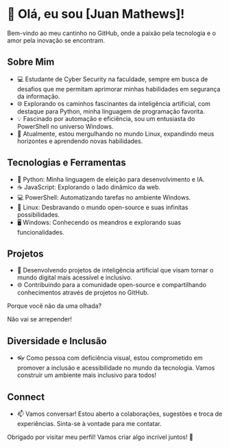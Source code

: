 # 👋 Olá, eu sou [Juan Mathews]!

Bem-vindo ao meu cantinho no GitHub, onde a paixão pela tecnologia e o amor pela inovação se encontram. 

## Sobre Mim
- ‍💻 Estudante de Cyber Security na faculdade, sempre em busca de desafios que me permitam aprimorar minhas habilidades em segurança da informação.
- 🌐 Explorando os caminhos fascinantes da inteligência artificial, com destaque para Python, minha linguagem de programação favorita.
- 💡 Fascinado por automação e eficiência, sou um entusiasta do PowerShell no universo Windows.
- 🐧 Atualmente, estou mergulhando no mundo Linux, expandindo meus horizontes e aprendendo novas habilidades.

## Tecnologias e Ferramentas
- 🐍 Python: Minha linguagem de eleição para desenvolvimento e IA.
- ☕ JavaScript: Explorando o lado dinâmico da web.
- 💻 PowerShell: Automatizando tarefas no ambiente Windows.
- 🐧 Linux: Desbravando o mundo open-source e suas infinitas possibilidades.
- 🖥️ Windows: Conhecendo os meandros e explorando suas funcionalidades.

## Projetos
- 🤖 Desenvolvendo projetos de inteligência artificial que visam tornar o mundo digital mais acessível e inclusivo.
- 🌐 Contribuindo para a comunidade open-source e compartilhando conhecimentos através de projetos no GitHub.

Porque você não da uma olhada?

Não vai se arrepender!

## Diversidade e Inclusão
- 👓 Como pessoa com deficiência visual, estou comprometido em promover a inclusão e acessibilidade no mundo da tecnologia. Vamos construir um ambiente mais inclusivo para todos!

## Connect
- 📫 Vamos conversar! Estou aberto a colaborações, sugestões e troca de experiências. Sinta-se à vontade para me contatar.

Obrigado por visitar meu perfil! Vamos criar algo incrível juntos! 🌟
